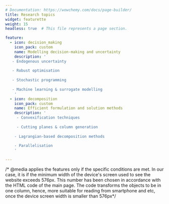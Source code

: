 ```yaml
---
# Documentation: https://wowchemy.com/docs/page-builder/
title: Research topics
widget: featurette 
weight: 15
headless: true  # This file represents a page section.

feature:
  - icon: decision_making
    icon_pack: custom
    name: Modelling decision-making and uncertainty
    description: '
   - Endogenous uncertainty
   
   - Robust optimisation
   
   - Stochastic programming
   
   - Machine learning & surrogate modelling
    '
  - icon: decomposition 
    icon_pack: custom
    name: Efficient formulation and solution methods
    description: '
     - Convexification techniques
     
     - Cutting planes & column generation
     
    - Lagrangian-based decomposition methods
    
    - Parallelisation
    '

---
```

/* @media applies the features only if the specific conditions are met. In our case, it is if the minimum width of the device's screen used to see the website exceeds 576px. This number has been chosen in accordance with the HTML code of the main page. The code transforms the objects to be in one column, hence, more suitable for reading from smartphone and etc, once the device screen width is smaller than 576px*/
<style>
	/* set font size for all undefined lists in the section research*/
	#research ul {font-size: 1.0rem}
	/* set image size*/
	#research .row.featurette .col-12 .featurette-icon img {
   	 height: 300px;
 	 width: 300px}
@media (min-width: 576px)
{   /* remove unnecessary "grey" object that appears on the page for some reason */
    #research .row.featurette .col-md-12:nth-child(2) {display: none}
    /* centre and make fit the whole space for the research topics  (each research topic takes 50% of the total width*/
    #research .row.featurette {justify-content: center}
    #research .row.featurette .col-12:nth-child(3), 
    #research .row.featurette .col-12:nth-child(4) {
    max-width: 100% !important;
    flex: 0 0 50%; }
    
}
 </style>